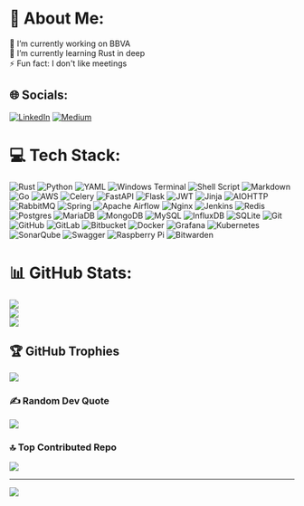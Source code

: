 # 💫 About Me:
🔭 I’m currently working on BBVA<br>🌱 I’m currently learning Rust in deep<br>⚡ Fun fact: I don't like meetings


## 🌐 Socials:
[![LinkedIn](https://img.shields.io/badge/LinkedIn-%230077B5.svg?logo=linkedin&logoColor=white)](https://linkedin.com/in/josué-pradas-sacristán-1a7a35137) [![Medium](https://img.shields.io/badge/Medium-12100E?logo=medium&logoColor=white)](https://medium.com/@@josue.pradas) 

# 💻 Tech Stack:
![Rust](https://img.shields.io/badge/rust-%23000000.svg?style=for-the-badge&logo=rust&logoColor=white) ![Python](https://img.shields.io/badge/python-3670A0?style=for-the-badge&logo=python&logoColor=ffdd54) ![YAML](https://img.shields.io/badge/yaml-%23ffffff.svg?style=for-the-badge&logo=yaml&logoColor=151515) ![Windows Terminal](https://img.shields.io/badge/Windows%20Terminal-%234D4D4D.svg?style=for-the-badge&logo=windows-terminal&logoColor=white) ![Shell Script](https://img.shields.io/badge/shell_script-%23121011.svg?style=for-the-badge&logo=gnu-bash&logoColor=white) ![Markdown](https://img.shields.io/badge/markdown-%23000000.svg?style=for-the-badge&logo=markdown&logoColor=white) ![Go](https://img.shields.io/badge/go-%2300ADD8.svg?style=for-the-badge&logo=go&logoColor=white) ![AWS](https://img.shields.io/badge/AWS-%23FF9900.svg?style=for-the-badge&logo=amazon-aws&logoColor=white) ![Celery](https://img.shields.io/badge/celery-%23a9cc54.svg?style=for-the-badge&logo=celery&logoColor=ddf4a4) ![FastAPI](https://img.shields.io/badge/FastAPI-005571?style=for-the-badge&logo=fastapi) ![Flask](https://img.shields.io/badge/flask-%23000.svg?style=for-the-badge&logo=flask&logoColor=white) ![JWT](https://img.shields.io/badge/JWT-black?style=for-the-badge&logo=JSON%20web%20tokens) ![Jinja](https://img.shields.io/badge/jinja-white.svg?style=for-the-badge&logo=jinja&logoColor=black) ![AIOHTTP](https://img.shields.io/badge/iohttp-%232C5bb4.svg?style=for-the-badge&logo=aiohttp&logoColor=white) ![RabbitMQ](https://img.shields.io/badge/rabbitmq-FF6600?style=for-the-badge&logo=rabbitmq&logoColor=white) ![Spring](https://img.shields.io/badge/spring-%236DB33F.svg?style=for-the-badge&logo=spring&logoColor=white) ![Apache Airflow](https://img.shields.io/badge/Apache%20Airflow-017CEE?style=for-the-badge&logo=Apache%20Airflow&logoColor=white) ![Nginx](https://img.shields.io/badge/nginx-%23009639.svg?style=for-the-badge&logo=nginx&logoColor=white) ![Jenkins](https://img.shields.io/badge/jenkins-%232C5263.svg?style=for-the-badge&logo=jenkins&logoColor=white) ![Redis](https://img.shields.io/badge/redis-%23DD0031.svg?style=for-the-badge&logo=redis&logoColor=white) ![Postgres](https://img.shields.io/badge/postgres-%23316192.svg?style=for-the-badge&logo=postgresql&logoColor=white) ![MariaDB](https://img.shields.io/badge/MariaDB-003545?style=for-the-badge&logo=mariadb&logoColor=white) ![MongoDB](https://img.shields.io/badge/MongoDB-%234ea94b.svg?style=for-the-badge&logo=mongodb&logoColor=white) ![MySQL](https://img.shields.io/badge/mysql-4479A1.svg?style=for-the-badge&logo=mysql&logoColor=white) ![InfluxDB](https://img.shields.io/badge/InfluxDB-22ADF6?style=for-the-badge&logo=InfluxDB&logoColor=white) ![SQLite](https://img.shields.io/badge/sqlite-%2307405e.svg?style=for-the-badge&logo=sqlite&logoColor=white) ![Git](https://img.shields.io/badge/git-%23F05033.svg?style=for-the-badge&logo=git&logoColor=white) ![GitHub](https://img.shields.io/badge/github-%23121011.svg?style=for-the-badge&logo=github&logoColor=white) ![GitLab](https://img.shields.io/badge/gitlab-%23181717.svg?style=for-the-badge&logo=gitlab&logoColor=white) ![Bitbucket](https://img.shields.io/badge/bitbucket-%230047B3.svg?style=for-the-badge&logo=bitbucket&logoColor=white) ![Docker](https://img.shields.io/badge/docker-%230db7ed.svg?style=for-the-badge&logo=docker&logoColor=white) ![Grafana](https://img.shields.io/badge/grafana-%23F46800.svg?style=for-the-badge&logo=grafana&logoColor=white) ![Kubernetes](https://img.shields.io/badge/kubernetes-%23326ce5.svg?style=for-the-badge&logo=kubernetes&logoColor=white) ![SonarQube](https://img.shields.io/badge/SonarQube-black?style=for-the-badge&logo=sonarqube&logoColor=4E9BCD) ![Swagger](https://img.shields.io/badge/-Swagger-%23Clojure?style=for-the-badge&logo=swagger&logoColor=white) ![Raspberry Pi](https://img.shields.io/badge/-RaspberryPi-C51A4A?style=for-the-badge&logo=Raspberry-Pi) ![Bitwarden](https://img.shields.io/badge/bitwarden-%23175DDC.svg?style=for-the-badge&logo=bitwarden&logoColor=white)
# 📊 GitHub Stats:
![](https://github-readme-stats.vercel.app/api?username=jpradass&theme=rose&hide_border=false&include_all_commits=true&count_private=true)<br/>
![](https://github-readme-streak-stats.herokuapp.com/?user=jpradass&theme=rose&hide_border=false)<br/>
![](https://github-readme-stats.vercel.app/api/top-langs/?username=jpradass&theme=rose&hide_border=false&include_all_commits=true&count_private=true&layout=compact)

## 🏆 GitHub Trophies
![](https://github-profile-trophy.vercel.app/?username=jpradass&theme=radical&no-frame=false&no-bg=true&margin-w=4)

### ✍️ Random Dev Quote
![](https://quotes-github-readme.vercel.app/api?type=horizontal&theme=radical)

### 🔝 Top Contributed Repo
![](https://github-contributor-stats.vercel.app/api?username=jpradass&limit=5&theme=catppuccin_latte&combine_all_yearly_contributions=true)

---
[![](https://visitcount.itsvg.in/api?id=jpradass&icon=5&color=5)](https://visitcount.itsvg.in)
